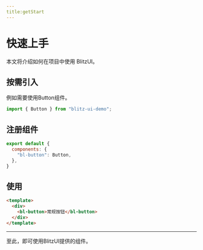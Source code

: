 ```yaml
---
title:getStart
---
```


# 快速上手

本文将介绍如何在项目中使用 BlitzUI。

## 按需引入

例如需要使用Button组件。

```js
import { Button } from "blitz-ui-demo";
```

## 注册组件

```js
export default {
  components: {
    "bl-button": Button,
  },
}
```

## 使用

```html
<template>
  <div>
    <bl-button>常规按钮</bl-button>
  </div>
</template>

```

---

至此，即可使用BlitzUI提供的组件。